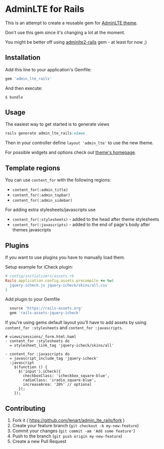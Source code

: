 # AdminLTE for Rails

This is an attempt to create a reusable gem for [AdminLTE theme](http://almsaeedstudio.com).

Don't use this gem since it's changing a lot at the moment.

You might be better off using [adminlte2-rails](https://github.com/nicolas-besnard/adminlte2-rails) gem - at least for now ;)

## Installation

Add this line to your application's Gemfile:

```ruby
gem 'admin_lte_rails'
```

And then execute:

    $ bundle

## Usage

The easiest way to get started is to generate views

```ruby
rails generate admin_lte_rails:views
```

Then in your controller define `layout 'admin_lte'` to use the new theme.

For possible widgets and options check out [theme's homepage](https://almsaeedstudio.com/preview).

## Template regions

You can use `content_for` with the following regions:

- `content_for(:admin_title)`
- `content_for(:admin_topbar)`
- `content_for(:admin_sidebar)`

For adding extra stylesheets/javascripts use

- `content_for(:stylesheets)` - added to the head after theme stylesheets
- `content_for(:javascripts)` - added to the end of page's body after themes javascripts

## Plugins

If you want to use plugins you have to manually load them.

Setup example for iCheck plugin:

```ruby
# config/initializers/assets.rb
Rails.application.config.assets.precompile += %w(
  jquery-icheck.js jquery-icheck/skins/all.css
)
```

Add plugin to your Gemfile

```ruby
  source 'https://rails-assets.org'
  gem 'rails-assets-jquery-icheck'
```

If you're using gems default layout you'll have to add assets
by using `content_for :stylesheets` and `content_for :javascripts`.

```haml
# views/sessions/_form.html.haml
- content_for :stylesheets do
  = stylesheet_link_tag 'jquery-icheck/skins/all'

- content_for :javascripts do
  = javascript_include_tag 'jquery-icheck'
  :javascript
    $(function () {
      $('input').iCheck({
        checkboxClass: 'icheckbox_square-blue',
        radioClass: 'iradio_square-blue',
        increaseArea: '20%' // optional
      });
    });
```


## Contributing

1. Fork it ( https://github.com/lenart/admin_lte_rails/fork )
2. Create your feature branch (`git checkout -b my-new-feature`)
3. Commit your changes (`git commit -am 'Add some feature'`)
4. Push to the branch (`git push origin my-new-feature`)
5. Create a new Pull Request
